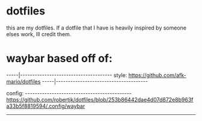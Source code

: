 # dotfiles

this are my dotfiles. If a dotfile that I have is heavily inspired by someone elses work, Ill credit them.

# waybar based off of: #

-----|--------------------------------------
style: https://github.com/afk-mario/dotfiles
-----|--------------------------------------

config:
-------------------------------------------- https://github.com/robertjk/dotfiles/blob/253b86442dae4d07d872e8b963fa33b5f8819594/.config/waybar

---------------------------------------------
